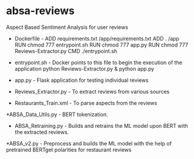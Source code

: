 # absa-reviews
Aspect Based Sentiment Analysis for user reviews


* Dockerfile			- 	ADD requirements.txt /app/requirements.txt
					ADD . /app
					RUN chmod 777 entrypoint.sh
					RUN chmod 777 app.py
					RUN chmod 777 Reviews-Extractor.py
					CMD ./entrypoint.sh

* entrypoint.sh			- Docker points to this file to begin the execution of the application
					python Reviews-Extractor.py &
					python app.py

* app.py				- Flask application for testing individual reviews							

* Reviews_Extractor.py 		- To extract reviews from various sources

* Restaurants_Train.xml		- To parse aspects from the reviews

*ABSA_Data_Utils.py		- BERT tokenization.

 * ABSA_Retraining.py		- Builds and retrains the ML model upon BERT with the extracted reviews.

 *ABSA_v2.py			- Preprocess and builds the ML model with the help of pretrained BERTget polarities for restaurant reviews

